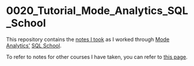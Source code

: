 # 0020_Tutorial_Mode_Analytics_SQL_School

This repository contains the [notes I took](Course_Notes.md) as I worked through [Mode Analytics'](https://modeanalytics.com/) [SQL School](https://sqlschool.modeanalytics.com/).  

To refer to notes for other courses I have taken, you can refer to [this page](https://github.com/mariocpinto/0000_Lists/blob/master/MOOCs_and_Tutorials.md).
